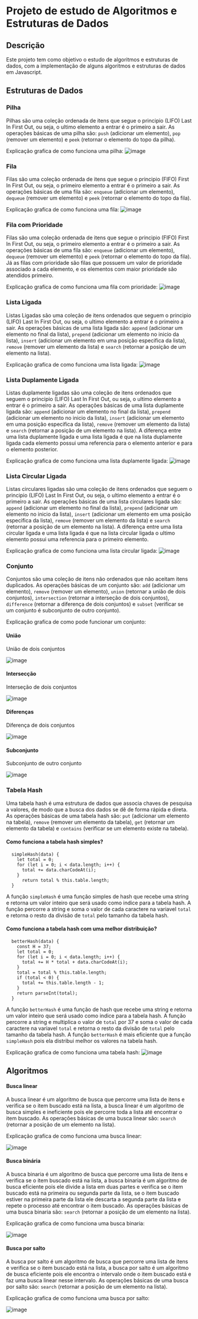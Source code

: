 # Projeto de estudo de Algoritmos e Estruturas de Dados

## Descrição

Este projeto tem como objetivo o estudo de algoritmos e estruturas de dados, com a implementação de alguns algoritmos e estruturas de dados em Javascript.

## Estruturas de Dados

### Pilha

Pilhas são uma coleção ordenada de itens que segue o principio (LIFO) Last In First Out, ou seja, o ultimo elemento a entrar é o primeiro a sair. As operações básicas de uma pilha são: `push` (adicionar um elemento), `pop` (remover um elemento) e `peek` (retornar o elemento do topo da pilha).

Explicação grafica de como funciona uma pilha:
![image](https://user-images.githubusercontent.com/60474834/234957035-409ea4d8-44e5-46fd-8068-ce3b9c62866d.png)

### Fila

Filas são uma coleção ordenada de itens que segue o principio (FIFO) First In First Out, ou seja, o primeiro elemento a entrar é o primeiro a sair. As operações básicas de uma fila são: `enqueue` (adicionar um elemento), `dequeue` (remover um elemento) e `peek` (retornar o elemento do topo da fila).

Explicação grafica de como funciona uma fila:
![image](https://user-images.githubusercontent.com/60474834/234966703-05273651-d5a0-4d00-a535-f1c58ee36285.png)

### Fila com Prioridade

Filas são uma coleção ordenada de itens que segue o principio (FIFO) First In First Out, ou seja, o primeiro elemento a entrar é o primeiro a sair. As operações básicas de uma fila são: `enqueue` (adicionar um elemento), `dequeue` (remover um elemento) e `peek` (retornar o elemento do topo da fila). Já as filas com prioridade são filas que possuem um valor de prioridade associado a cada elemento, e os elementos com maior prioridade são atendidos primeiro.

Explicação grafica de como funciona uma fila com prioridade:
![image](https://user-images.githubusercontent.com/60474834/234969808-4471121e-12a6-4bf7-80a1-23c19e94f4e8.png)

### Lista Ligada

Listas Ligadas são uma coleção de itens ordenados que seguem o principio (LIFO) Last In First Out, ou seja, o ultimo elemento a entrar é o primeiro a sair. As operações básicas de uma lista ligada são: `append` (adicionar um elemento no final da lista), `prepend` (adicionar um elemento no inicio da lista), `insert` (adicionar um elemento em uma posição especifica da lista), `remove` (remover um elemento da lista) e `search` (retornar a posição de um elemento na lista).

Explicação grafica de como funciona uma lista ligada:
![image](https://user-images.githubusercontent.com/60474834/235215664-78e63fc7-6d44-46a2-8562-7fb5244b9925.png)

### Lista Duplamente Ligada

Listas duplamente ligadas são uma coleção de itens ordenados que seguem o principio (LIFO) Last In First Out, ou seja, o ultimo elemento a entrar é o primeiro a sair. As operações básicas de uma lista duplamente ligada são: `append` (adicionar um elemento no final da lista), `prepend` (adicionar um elemento no inicio da lista), `insert` (adicionar um elemento em uma posição especifica da lista), `remove` (remover um elemento da lista) e `search` (retornar a posição de um elemento na lista). A diferença entre uma lista duplamente ligada e uma lista ligada é que na lista duplamente ligada cada elemento possui uma referencia para o elemento anterior e para o elemento posterior.

Explicação grafica de como funciona uma lista duplamente ligada:
![image](https://user-images.githubusercontent.com/60474834/235217334-1b779943-3ed6-4aba-8035-df9b3ecf1988.png)

### Lista Circular Ligada

Listas circulares ligadas são uma coleção de itens ordenados que seguem o principio (LIFO) Last In First Out, ou seja, o ultimo elemento a entrar é o primeiro a sair. As operações básicas de uma lista circulares ligada são: `append` (adicionar um elemento no final da lista), `prepend` (adicionar um elemento no inicio da lista), `insert` (adicionar um elemento em uma posição especifica da lista), `remove` (remover um elemento da lista) e `search` (retornar a posição de um elemento na lista). A diferença entre uma lista circular ligada e uma lista ligada é que na lista circular ligada o ultimo elemento possui uma referencia para o primeiro elemento.

Explicação grafica de como funciona uma lista circular ligada:
![image](https://user-images.githubusercontent.com/60474834/235217960-3da9f385-f279-47a7-b5f1-1cffce3b5488.png)

### Conjunto

Conjuntos são uma coleção de itens não ordenados que não aceitam itens duplicados. As operações básicas de um conjunto são: `add` (adicionar um elemento), `remove` (remover um elemento), `union` (retornar a união de dois conjuntos), `intersection` (retornar a interseção de dois conjuntos), `difference` (retornar a diferença de dois conjuntos) e `subset` (verificar se um conjunto é subconjunto de outro conjunto).

Explicação grafica de como pode funcionar um conjunto:

#### União

União de dois conjuntos

![image](https://user-images.githubusercontent.com/60474834/235224120-9c86b01f-4bfb-4ecf-8828-c6c57ddd77b5.png)

#### Intersecção

Interseção de dois conjuntos

![image](https://user-images.githubusercontent.com/60474834/235224259-37dc4f1a-0585-401a-a04d-3900ddc86ec4.png)

#### Diferenças

Diferença de dois conjuntos

![image](https://user-images.githubusercontent.com/60474834/235224198-4ece6a6b-a53a-44e7-b7df-3277a2e74a0f.png)

#### Subconjunto

Subconjunto de outro conjunto

![image](https://user-images.githubusercontent.com/60474834/235224954-9613de95-a415-48de-875e-5e988a827c03.png)

### Tabela Hash

Uma tabela hash é uma estrutura de dados que associa chaves de pesquisa a valores, de modo que a busca dos dados se dê de forma rápida e direta. As operações básicas de uma tabela hash são: `put` (adicionar um elemento na tabela), `remove` (remover um elemento da tabela), `get` (retornar um elemento da tabela) e `contains` (verificar se um elemento existe na tabela).

#### Como funciona a tabela hash simples?

```
  simpleHash(data) {
    let total = 0;
    for (let i = 0; i < data.length; i++) {
      total += data.charCodeAt(i);
    }
      return total % this.table.length;
  }
```

A função `simpleHash` é uma função simples de hash que recebe uma string e retorna um valor inteiro que será usado como indice para a tabela hash. A função percorre a string e soma o valor de cada caractere na variavel `total` e retorna o resto da divisão de `total` pelo tamanho da tabela hash.

#### Como funciona a tabela hash com uma melhor distribuição?

```
  betterHash(data) {
    const H = 37;
    let total = 0;
    for (let i = 0; i < data.length; i++) {
      total += H * total + data.charCodeAt(i);
    }
    total = total % this.table.length;
    if (total < 0) {
      total += this.table.length - 1;
    }
    return parseInt(total);
  }
```

A função `betterHash` é uma função de hash que recebe uma string e retorna um valor inteiro que será usado como indice para a tabela hash. A função percorre a string e multiplica o valor de `total` por 37 e soma o valor de cada caractere na variavel `total` e retorna o resto da divisão de `total` pelo tamanho da tabela hash. A função `betterHash` é mais eficiente que a função `simpleHash` pois ela distribui melhor os valores na tabela hash.

Explicação grafica de como funciona uma tabela hash:
![image](https://user-images.githubusercontent.com/60474834/235196823-f8501b02-3f8b-4aa8-81dd-ebec1b6b457a.png)

## Algoritmos

#### Busca linear

A busca linear é um algoritmo de busca que percorre uma lista de itens e verifica se o item buscado está na lista, a busca linear é um algoritmo de busca simples e ineficiente pois ele percorre toda a lista até encontrar o item buscado. As operações básicas de uma busca linear são: `search` (retornar a posição de um elemento na lista).

Explicação grafica de como funciona uma busca linear:

![image](https://user-images.githubusercontent.com/60474834/235813561-249bccc2-318f-44be-b3f0-4a01139b7ac0.png)

#### Busca binária

A busca binaria é um algoritmo de busca que percorre uma lista de itens e verifica se o item buscado está na lista, a busca binaria é um algoritmo de busca eficiente pois ele divide a lista em duas partes e verifica se o item buscado está na primeira ou segunda parte da lista, se o item buscado estiver na primeira parte da lista ele descarta a segunda parte da lista e repete o processo até encontrar o item buscado. As operações básicas de uma busca binaria são: `search` (retornar a posição de um elemento na lista).

Explicação grafica de como funciona uma busca binaria:

![image](https://user-images.githubusercontent.com/60474834/235822124-034198a5-ea90-4132-af6a-fce381de0587.png)

#### Busca por salto

A busca por salto é um algoritmo de busca que percorre uma lista de itens e verifica se o item buscado está na lista, a busca por salto é um algoritmo de busca eficiente pois ele encontra o intervalo onde o item buscado está e faz uma busca linear nesse intervalo. As operações básicas de uma busca por salto são: `search` (retornar a posição de um elemento na lista).

Explicação grafica de como funciona uma busca por salto:

![image](https://user-images.githubusercontent.com/60474834/235977065-12129ef1-03e1-49e6-80ae-38abe8535548.png)
